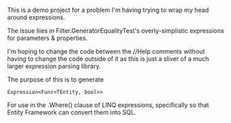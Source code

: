 ﻿This is a demo project for a problem I'm having trying to wrap my head around expressions.

The issue liies in Filter.GeneratorEqualityTest's overly-simplistic expressions for parameters & properties.

I'm hoping to change the code between the //Help comments without having to change the code outside of it 
as this is just a sliver of a much larger expression parsing library.  

The purpose of this is to generate 

    Expression<Func<TEntity, bool>>

For use in the .Where() clause of LINQ expressions, specifically so that Entity Framework can convert them
into SQL.